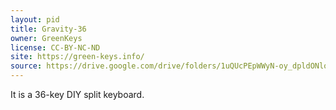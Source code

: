 ```yaml
---
layout: pid
title: Gravity-36
owner: GreenKeys
license: CC-BY-NC-ND
site: https://green-keys.info/
source: https://drive.google.com/drive/folders/1uQUcPEpWWyN-oy_dpldONlol7jjU-95X
---
```

It is a 36-key DIY split keyboard.